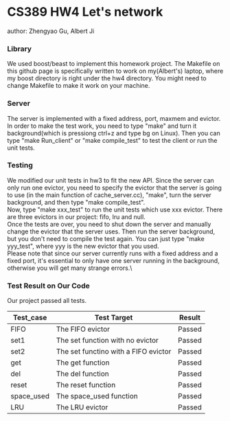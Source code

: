 # CS389 HW4 Let's network
author: Zhengyao Gu, Albert Ji

### Library
We used boost/beast to implement this homework project. The Makefile on this github page is specifically written to work on my(Albert's) laptop, where my boost directory is right under the hw4 directory. You might need to change Makefile to make it work on your machine.

### Server
The server is implemented with a fixed address, port, maxmem and evictor. In order to make the test work, you need to type "make" and turn it background(which is pressiong ctrl+z and type bg on Linux). Then you can type "make Run_client" or "make compile_test" to test the client or run the unit tests.

### Testing
We modified our unit tests in hw3 to fit the new API. Since the server can only run one evictor, you need to specify the evictor that the server is going to use (in the main function of cache_server.cc), "make", turn the server background, and then type "make compile_test".\
Now, type "make xxx_test" to run the unit tests which use xxx evictor. There are three evictors in our project: fifo, lru and null. \
Once the tests are over, you need to shut down the server and manually change the evictor that the server uses. Then run the server background, but you don't need to compile the test again. You can just type "make yyy_test", where yyy is the new evictor that you used.\
Please note that since our server currently runs with a fixed address and a fixed port, it's essential to only have one server running in the background, otherwise you will get many strange errors.\

### Test Result on Our Code
Our project passed all tests.

|Test_case | Test Target | Result|
|--- | --- | --- |
|FIFO | The FIFO evictor | Passed|
|set1 | The set function with no evictor | Passed|
|set2 | The set functino with a FIFO evictor |  Passed|
|get | The get function |  Passed|
|del | The del function | Passed|
|reset | The reset function | Passed|
|space_used | The space_used function | Passed|
|LRU | The LRU evictor | Passed |

